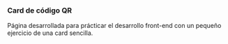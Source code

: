 ### Card de código QR

Página desarrollada para prácticar el desarrollo front-end con un pequeño ejercicio de una card sencilla.
